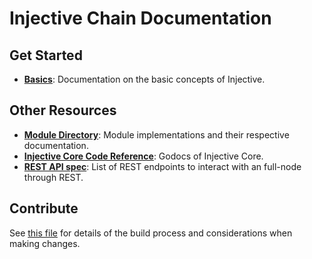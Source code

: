 <!--
layout: home
title: Injective Documentation
description: Welcome to Injective - the blockchain built for finance!
sections:
  - title: Introduction
    desc: Read a high-level overview of Injective and its architecture.
    url: /intro
    icon: core
  - title: Injective Hub
    desc: Use the Injective Hub to interact with Injective.
    url: /hub
    icon: basics
stack:
  - title: Cosmos SDK
    desc: The SDK is the world’s most popular framework for building application-specific blockchains.
    color: "#5064FB"
    label: sdk
    url: http://docs.cosmos.network
  - title: Tendermint Core
    desc: The leading BFT engine for building blockchains, powering Injective Chain.
    color: "#00BB00"
    label: core
    url: http://docs.tendermint.com
footer:
  newsletter: false
aside: false
-->

# Injective Chain Documentation

## Get Started

- **[Basics](./basics)**: Documentation on the basic concepts of Injective.

## Other Resources

- **[Module Directory](./modules)**: Module implementations and their respective documentation.
- **[Injective Core Code Reference](https://godoc.org/github.com/InjectiveLabs/injective-core)**: Godocs of Injective Core.
- **[REST API spec](https://cosmos.network/rpc/)**: List of REST endpoints to interact with an full-node through REST.

## Contribute

See [this file](https://github.com/InjectiveLabs/injective-core/blob/master/docs/DOCS_README.md) for details of the build process and considerations when making changes.
